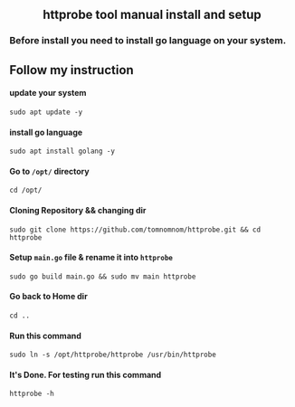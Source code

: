 <h2 align='center'>httprobe tool manual install and setup</h2>

### Before install you need to install go language on your system.
## Follow my instruction

#### update your system
    sudo apt update -y

#### install go language
    sudo apt install golang -y

#### Go to `/opt/` directory
    cd /opt/

#### Cloning Repository && changing dir
    sudo git clone https://github.com/tomnomnom/httprobe.git && cd httprobe

#### Setup `main.go` file & rename it into `httprobe`
    sudo go build main.go && sudo mv main httprobe

#### Go back to Home dir
    cd ..

#### Run this command
    sudo ln -s /opt/httprobe/httprobe /usr/bin/httprobe

#### It's Done. For testing run this command
    httprobe -h